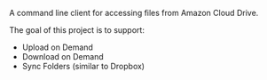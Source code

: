 A command line client for accessing files from Amazon Cloud Drive.

The goal of this project is to support:
- Upload on Demand
- Download on Demand
- Sync Folders (similar to Dropbox)

